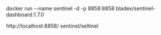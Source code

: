 docker run --name sentinel -d  -p 8858:8858  bladex/sentinel-dashboard:1.7.0


http://localhost:8858/
sentinel/seltinel 

